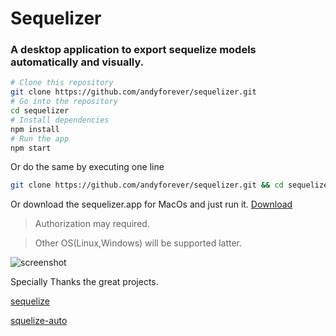 # Sequelizer

### A desktop application to export sequelize models automatically and visually.


```bash
# Clone this repository
git clone https://github.com/andyforever/sequelizer.git
# Go into the repository
cd sequelizer
# Install dependencies
npm install
# Run the app
npm start
```

Or do the same by executing one line
```bash
git clone https://github.com/andyforever/sequelizer.git && cd sequelizer && npm install && npm start
```

Or download the sequelizer.app for MacOs and just run it. [Download](https://github.com/andyforever/sequelizer/releases/download/v0.0.3/sequelizer.zip)

> Authorization may required. 

> Other OS(Linux,Windows) will be supported latter.

![screenshot](https://img.alicdn.com/tfs/TB1ay72mDtYBeNjy1XdXXXXyVXa-846-649.png)

Specially Thanks the great projects.

[sequelize](https://github.com/sequelize/sequelize)

[squelize-auto](https://github.com/sequelize/sequelize-auto)
